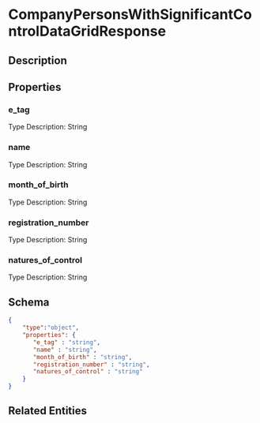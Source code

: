 # CompanyPersonsWithSignificantControlDataGridResponse
## Description

## Properties
### e_tag


Type Description: String
### name


Type Description: String
### month_of_birth


Type Description: String
### registration_number


Type Description: String
### natures_of_control


Type Description: String

## Schema
```json
{
    "type":"object",
    "properties": {
       "e_tag" : "string",
       "name" : "string",
       "month_of_birth" : "string",
       "registration_number" : "string",
       "natures_of_control" : "string"
    }
}
```

## Related Entities

